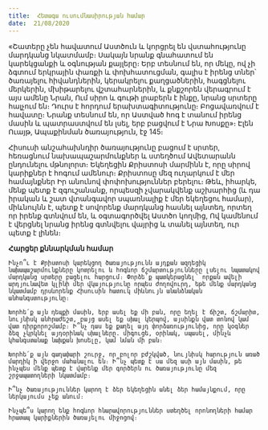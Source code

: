 ```yaml
---
title:  Հետագա ուսումնասիրության համար
date:  21/08/2020
---
```


«Շատերը չեն հավատում Աստծուն և կորցրել են վստահությունը մարդկանց նկատմամբ։ Սակայն նրանք գնահատում են կարեկցանքի և օգնության քայլերը։ Երբ տեսնում են, որ մեկը, ով չի ձգտում երկրային փառքի և փոխհատուցման, գալիս է իրենց տներ՝ ծառայելու հիվանդներին, կերակրելու քաղցածներին, հագցնելու մերկերին, մխիթարելու վշտահարներին, և քնքշորեն վերագրում է այս ամենը Նրան, Ում սիրո և գութի լրաբերն է ինքը, նրանց սրտերը հալչում են։ Դուրս է հորդում երախտագիտությունը։ Բոցավառվում է հավատը։ Նրանք տեսնում են, որ Աստված հոգ է տանում իրենց մասին և պատրաստվում են լսել, երբ բացվում է Նրա Խոսքը»։ Էլեն Ուայթ, Ապաքինման ծառայություն, էջ 145։

Հիսուսի անշահախնդիր ծառայությունը բացում է սրտեր, հեռացնում նախապաշարմունքներ և ստեղծում Ավետարանն ընդունելու մթնոլորտ։ Եկեղեցին Քրիստոսի մարմինն է, որը սիրով կարիքներ է հոգում ամենուր։ Քրիստոսը մեզ ուղարկում է մեր համայնքներ Իր անունով փոփոխություններ բերելու։ Թեև, իհարկե, մենք պետք է զգուշանանք, որպեսզի չվարակվենք աշխարհից (և դա իրական և շատ վտանգավոր սպառնալիք է մեր եկեղեցու համար), միևնույնն է, պետք է սովորենք մարդկանց հասնել այնտեղ, որտեղ որ իրենք գտնվում են, և օգտագործվել Աստծո կողմից, Ով կամենում է վերցնել նրանց իրենց գտնվելու վայրից և տանել այնտեղ, ուր պետք է լինեն։

**Հարցեր քննարկման համար**

`Ինչո՞ւ է Քրիստոսի կարեկցող ծառայությունն այդքան ազդեցիկ նախապաշարմունքները կոտրելու և հոգևոր ճշմարտությունները լսելու նպատակով մարդկանց սրտերը բացելու հարցում։ Փորձե՛ք պատկերացնել՝ որքան ավելի արդյունավետ կլինի մեր վկայությունը որպես ժողովուրդ, եթե մենք մարդկանց նկատմամբ դրսևորենք Հիսուսին հատուկ միևնույն անանձնական անհանգստությունը։`

`Խորհե՛ք այն դեպքի մասին, երբ ասել եք մի բան, որը եղել է ճիշտ, ճշմարիտ, նույնիսկ անհրաժեշտ, բայց ասել եք սխալ կերպով, այսինքն վատ տոնով կամ վատ դիրքորոշմամբ։ Ի՞նչ դաս եք քաղել այդ փորձառությունից, որը կօգներ ձեզ չկրկնել այդօրինակ սխալները. միգուցե, օրինակ, սպասել, մինչև կհանգստանաք նախքան խոսելը, կամ նման մի բան։`

`Խորհե՛ք այն գաղափարի շուրջ, որ բոլոր բժշկված, նույնիսկ հարություն առած մարդիկ ի վերջո մահանալու են։ Ի՞նչ պետք է սա մեզ ասի այն մասին, թե ինչպես մենք պետք է վարենք մեր գործերն ու ծառայությունը մեզ շրջապատողների նկատմամբ։`

`Ի՞նչ ծառայություններ կարող է ձեր եկեղեցին անել ձեր համայնքում, որը ներկայումս չեք անում։`

`Ինչպե՞ս կարող ենք հոգևոր հնարավորություններ ստեղծել որոնողների համար հրատապ կարիքներին ծառայելու միջոցով։`
